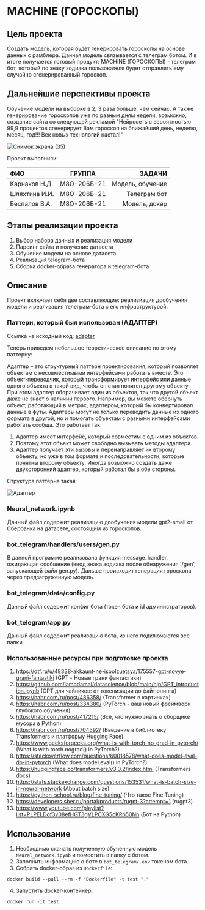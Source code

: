 # MACHINE (ГОРОСКОПЫ)

## Цель проекта

Создать модель, которая будет генерировать гороскопы на основе данных с рамблера. Данная модель связывается с телеграм ботом. И в итоге получается готовый продукт: MACHINE (ГОРОСКОПЫ) - телеграм бот, который по знаку зодиака пользователя будет отправлять ему случайно сгенерированный гороскоп.

## Дальнейшие перспективы проекта

Обучение модели на выборке в 2, 3 раза больше, чем сейчас. А также генерирование гороскопов уже по разным дням недели, возможно, создание сайта со следующей рекламой "Нейросеть с вероятностью 99,9 процентов сгенерирует Вам гороскоп на ближайший день, неделю, месяц, год!!! Век новых технологий настал!"

![Снимок экрана (35)](https://user-images.githubusercontent.com/115116690/212328517-864c73a6-a869-40f9-9f39-6e9b09aaf158.png)

Проект выполнили: 

| ФИО  | ГРУППА  | ЗАДАЧИ |
| :------------ |:---------------:| -----:|
| Карнаков Н.Д.      | М8О-206Б-21 | Модель, обучение |
| Шляхтина И.И.      | М8О-206Б-21        |   Телеграм бот |
| Беспалов В.А. | М8О-206Б-21        |    Модель, докер |

## Этапы реализации проекта

1. Выбор набора данных и реализация модели
2. Парсинг сайта и получение датасета
3. Обучение модели на основе датасета
4. Реализация telegram-бота
5. Сборка docker-образа генератора и telegram-бота

## Описание

Проект включает себя две составляющие: реализиация дообучения модели и реализация телеграм-бота с его инфраструктурой.

### Паттерн, который был использован (АДАПТЕР)

Ссылка на исходный код: [adapter](bot_telegram/handlers/users/adapter.py)

Теперь приведем небольшое теоретическое описание по этому паттерну:

Адаптер – это структурный паттерн проектирования, который позволяет объектам с несовместимыми интерфейсами работать вместе.
Это объект-переводчик, который трансформирует интерфейс или данные одного объекта в такой вид, чтобы он стал понятен другому объекту.
При этом адаптер оборачивает один из объектов, так что другой объект даже не знает о наличии первого. Например, вы можете обернуть объект, работающий в метрах, адаптером, который бы конвертировал данные в футы.
Адаптеры могут не только переводить данные из одного формата в другой, но и помогать объектам с разными интерфейсами работать сообща. Это работает так:
1. Адаптер имеет интерфейс, который совместим с одним из объектов.
2. Поэтому этот объект может свободно вызывать методы адаптера.
3. Адаптер получает эти вызовы и перенаправляет их второму объекту, но уже в том формате и последовательности, которые понятны второму объекту.
Иногда возможно создать даже двухсторонний адаптер, который работал бы в обе стороны.

Структура паттерна такая:

![Адаптер](https://radioprog.ru/uploads/media/articles/0001/06/a8cc6a4b426a1058e67ecc135ceebcf77e77ae47.png "Структура паттерна")

### Neural_network.ipynb

Данный файл содержит реализацию дообучения модели gpt2-small от Сбербанка на датасете, состоящим из гороскопов.

### bot_telegram/handlers/users/gen.py

В данной программе реализована функция message_handler, ожидающая сообщение (ввод знака зодиака после обнаружения '/gen', запускающей файл gen.py). Дальше происходит генерация гороскопа через предзагруженную модель. 

### bot_telegram/data/config.py

Данный файл содержит конфиг бота (токен бота и id администраторов).

### bot_telegram/app.py

Данный файл содержит реализацию бота, из него подключаются все папки.

### Использованные ресурсы при подготовке проекта

1. https://dtf.ru/u/48338-akkaunt-ne-ispolzuetsya/175557-gpt-novye-grani-fantastiki (GPT - Новые грани фантастики)
2. https://github.com/lambdamai/datascience/blob/main/nlp/GPT_introduction.ipynb (GPT для чайников: от токенизации до файтюнинга)
3. https://habr.com/ru/post/486358/ (Transformer в картинках)
4. https://habr.com/ru/post/334380/ (PyTorch - ваш новый фреймворк глубокого обучения)
5. https://habr.com/ru/post/417215/ (Всё, что нужно знать о сборщике мусора в Python)
6. https://habr.com/ru/post/704592/ (Введение в библиотеку Transformers и платформу Hugging Face)
7. https://www.geeksforgeeks.org/what-is-with-torch-no_grad-in-pytorch/ (What is with torch.nograd() in PyTorch?)
8. https://stackoverflow.com/questions/60018578/what-does-model-eval-do-in-pytorch (What does model.eval() in PyTorch?)
9. https://huggingface.co/transformers/v3.0.2/index.html (Transformers docs)
10. https://stats.stackexchange.com/questions/153531/what-is-batch-size-in-neural-network (About batch size)
11. https://python-school.ru/blog/fine-tuning/ (Что такое Fine Tuning)
12. https://developers.sber.ru/portal/products/rugpt-3?attempt=1 (rugpt3)
13. https://www.youtube.com/playlist?list=PLPELDof3v08efHGT3gVLPCXG5cKRo50Nn (Бот на Python)

## Использование

1. Необходимо скачать полученную обученную модель `Neural_network.ipynb` и поместить в папку с ботом.
2. Заполнить информацию о боте в `bot_telegram/.env` токеном бота.
3. Собрать docker-образ из `Dockerfile`:

```
docker build --pull --rm -f "Dockerfile" -t test "."
```

4. Запустить docker-контейнер:

```
docker run -it test
```
